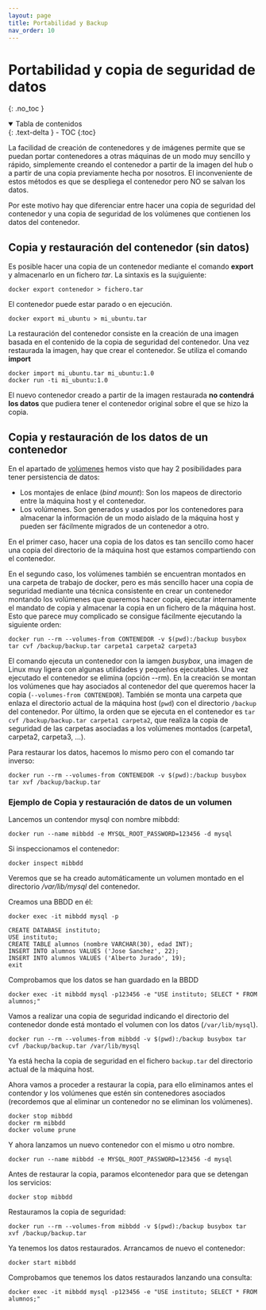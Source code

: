 ```yaml
---
layout: page
title: Portabilidad y Backup
nav_order: 10
---
```


# Portabilidad y copia de seguridad de datos
{: .no_toc }

<details open markdown="block">
  <summary>
    Tabla de contenidos
  </summary>
  {: .text-delta }
- TOC
{:toc}
</details>

La facilidad de creación de contenedores y de imágenes permite que se puedan portar contenedores a otras máquinas de un modo muy sencillo y rápido, simplemente creando el contenedor a partir de la imagen del hub o a partir de una copia previamente hecha por nosotros. El inconveniente de estos métodos es que se despliega el contenedor pero NO se salvan los datos.

Por este motivo hay que diferenciar entre hacer una copia de seguridad del contenedor y una copia de seguridad de los volúmenes que contienen los datos del contenedor.

## Copia y restauración del contenedor (sin datos)

Es posible hacer una copia de un contenedor mediante el comando **export** y almacenarlo en un fichero *tar*. La sintaxis es la su¡iguiente:

    docker export contenedor > fichero.tar

El contenedor puede estar parado o en ejecución.

    docker export mi_ubuntu > mi_ubuntu.tar

La restauración del contenedor consiste en la creación de una imagen basada en el contenido de la copia de seguridad del contenedor. Una vez restaurada la imagen, hay que crear el contenedor. Se utiliza el comando **import**

    docker import mi_ubuntu.tar mi_ubuntu:1.0
    docker run -ti mi_ubuntu:1.0

El nuevo contenedor creado a partir de la imagen restaurada **no contendrá los datos** que pudiera tener el contenedor original sobre el que se hizo la copia.

## Copia y restauración de los datos de un contenedor

En el apartado de [volúmenes](../vol%C3%BAmenes) hemos visto que hay 2 posibilidades para tener persistencia de datos:
- Los montajes de enlace (*bind mount*): Son los mapeos de directorio entre la máquina host y el contenedor.
- Los volúmenes. Son generados y usados por los contenedores para almacenar la información de un modo aislado de la máquina host y pueden ser fácilmente migrados de un contenedor a otro.

En el primer caso, hacer una copia de los datos es tan sencillo como hacer una copia del directorio de la máquina host que estamos compartiendo con el contenedor.

En el segundo caso, los volúmenes también se encuentran montados en una carpeta de trabajo de docker, pero es más sencillo hacer una copia de seguridad mediante una técnica consistente en crear un contenedor montando los volúmenes que queremos hacer copia, ejecutar internamente el mandato de copia y almacenar la copia en un fichero de la máquina host. Esto que parece muy complicado se consigue fácilmente ejecutando la siguiente orden:

    docker run --rm --volumes-from CONTENEDOR -v $(pwd):/backup busybox tar cvf /backup/backup.tar carpeta1 carpeta2 carpeta3

El comando ejecuta un contenedor con la iamgen *busybox*, una imagen de Linux muy ligera con algunas utilidades y pequeños ejecutables. Una vez ejecutado el contenedor se elimina (opción --rm). En la creación se montan los volúmenes que hay asociados al contenedor del que queremos hacer la copia (`--volumes-from CONTENEDOR`). También se monta una carpeta que enlaza el directorio actual de la máquina host (`pwd`) con el directorio `/backup` del contenedor. Por último, la orden que se ejecuta en el contenedor es `tar cvf /backup/backup.tar carpeta1 carpeta2`, que realiza la copia de seguridad de las carpetas asociadas a los volúmenes montados (carpeta1, carpeta2, carpeta3, ...).

Para restaurar los datos, hacemos lo mismo pero con el comando tar inverso:

    docker run --rm --volumes-from CONTENEDOR -v $(pwd):/backup busybox tar xvf /backup/backup.tar

### Ejemplo de Copia y restauración de datos de un volumen

Lancemos un contendor mysql con nombre mibbdd:

	docker run --name mibbdd -e MYSQL_ROOT_PASSWORD=123456 -d mysql

Si inspeccionamos el contenedor:

	docker inspect mibbdd

Veremos que se ha creado automáticamente un volumen montado en el directorio */var/lib/mysql* del contenedor.

Creamos una BBDD en él:

	docker exec -it mibbdd mysql -p

	CREATE DATABASE instituto;
	USE instituto;
	CREATE TABLE alumnos (nombre VARCHAR(30), edad INT);
	INSERT INTO alumnos VALUES ('Jose Sanchez', 22);
	INSERT INTO alumnos VALUES ('Alberto Jurado', 19);
	exit

Comprobamos que los datos se han guardado en la BBDD

	docker exec -it mibbdd mysql -p123456 -e "USE instituto; SELECT * FROM alumnos;"

Vamos a realizar una copia de seguridad indicando el directorio del contenedor donde está montado el volumen con los datos (`/var/lib/mysql`).

    docker run --rm --volumes-from mibbdd -v $(pwd):/backup busybox tar cvf /backup/backup.tar /var/lib/mysql

Ya está hecha la copia de seguridad en el fichero `backup.tar` del directorio actual de la máquina host.

Ahora vamos a proceder a restaurar la copia, para ello eliminamos antes el contendor y los volúmenes que estén sin contenedores asociados (recordemos que al eliminar un contenedor no se eliminan los volúmenes).

    docker stop mibbdd
    docker rm mibbdd
    docker volume prune

Y ahora lanzamos un nuevo contenedor con el mismo u otro nombre.

    docker run --name mibbdd -e MYSQL_ROOT_PASSWORD=123456 -d mysql

Antes de restaurar la copia, paramos elcontenedor para que se detengan los servicios:

    docker stop mibbdd

Restauramos la copia de seguridad:

    docker run --rm --volumes-from mibbdd -v $(pwd):/backup busybox tar xvf /backup/backup.tar

Ya tenemos los datos restaurados. Arrancamos de nuevo el contenedor:

    docker start mibbdd

Comprobamos que tenemos los datos restaurados lanzando una consulta:

    docker exec -it mibbdd mysql -p123456 -e "USE instituto; SELECT * FROM alumnos;"